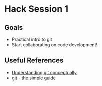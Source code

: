 # Hack Session 1

Goals
----
- Practical intro to git
- Start collaborating on code development!

Useful References
---
* [Understanding git conceptually](https://www.sbf5.com/~cduan/technical/git/)
* [git - the simple guide](http://rogerdudler.github.io/git-guide/)
